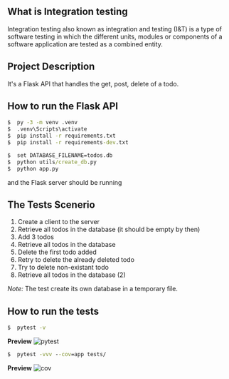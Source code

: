 ## What is Integration testing

Integration testing also known as integration and testing (I&T) is a type of software testing in which the different units, modules or components of a software application are tested as a combined entity. 

## Project Description
It's a Flask API that handles the get, post, delete of a todo.

## How to run the Flask API
```cmd
$  py -3 -m venv .venv
$  .venv\Scripts\activate
$  pip install -r requirements.txt
$  pip install -r requirements-dev.txt
```
```cmd
$  set DATABASE_FILENAME=todos.db
$  python utils/create_db.py
$  python app.py 
```
and the Flask server should be running

## The Tests Scenerio

1. Create a client to the server
2. Retrieve all todos in the database (it should be empty by then)
3. Add 3 todos
4. Retrieve all todos in the database
5. Delete the first todo added
6. Retry to delete the already deleted todo
7. Try to delete non-existant todo
8. Retrieve all todos in the database (2)

*Note:* The test create its own database in a temporary file.

## How to run the tests
```cmd
$  pytest -v
```
**Preview**
![pytest](https://user-images.githubusercontent.com/62222721/168854480-cffb50d2-ff44-41c2-ba86-357fe301c902.png)


```cmd
$  pytest -vvv --cov=app tests/
```
**Preview**
![cov](https://user-images.githubusercontent.com/62222721/168854578-db8bab53-8348-4144-b904-b2ab54d09663.png)
